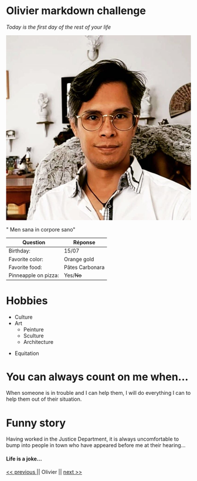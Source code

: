 # Olivier markdown challenge

_Today is the first day of the rest of your life_

![logo](OLi.jpg)

" Men sana in corpore sano"

| Question             | Réponse         |
| -------------------- | --------------- |
| Birthday:            | 15/07           |
| Favorite color:      | Orange gold     |
| Favorite food:       | Pâtes Carbonara |
| Pinneapple on pizza: | Yes/~~No~~      |

# Hobbies

- Culture
- Art
  - Peinture
  - Sculture
  - Architecture

* Equitation

# You can always count on me when...

When someone is in trouble and I can help them, I will do everything I can to help them out of their situation.

# Funny story

Having worked in the Justice Department, it is always uncomfortable to bump into people in town who have appeared before me at their hearing...

#### Life is a joke...

[<< previous ](https://github.com/louiscollard/markdown-challenge) || Olivier || [ next >>](https://github.com/Saphido/markdown-challenge)
